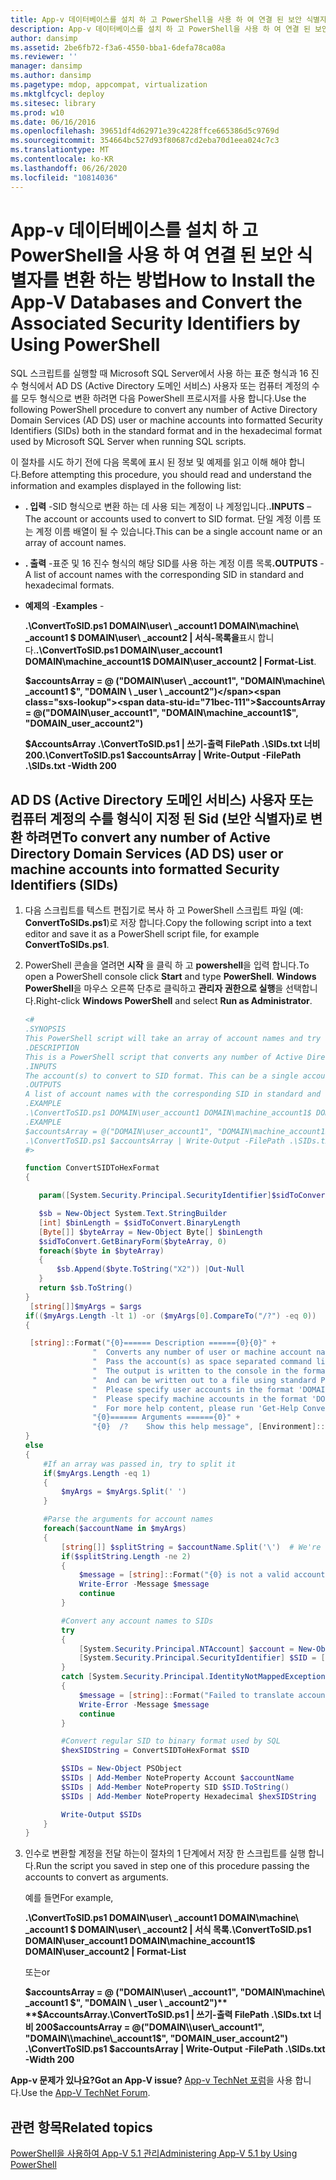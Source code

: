 ```yaml
---
title: App-v 데이터베이스를 설치 하 고 PowerShell을 사용 하 여 연결 된 보안 식별자를 변환 하는 방법
description: App-v 데이터베이스를 설치 하 고 PowerShell을 사용 하 여 연결 된 보안 식별자를 변환 하는 방법
author: dansimp
ms.assetid: 2be6fb72-f3a6-4550-bba1-6defa78ca08a
ms.reviewer: ''
manager: dansimp
ms.author: dansimp
ms.pagetype: mdop, appcompat, virtualization
ms.mktglfcycl: deploy
ms.sitesec: library
ms.prod: w10
ms.date: 06/16/2016
ms.openlocfilehash: 39651df4d62971e39c4228ffce665386d5c9769d
ms.sourcegitcommit: 354664bc527d93f80687cd2eba70d1eea024c7c3
ms.translationtype: MT
ms.contentlocale: ko-KR
ms.lasthandoff: 06/26/2020
ms.locfileid: "10814036"
---
```

# <span data-ttu-id="71bec-103">App-v 데이터베이스를 설치 하 고 PowerShell을 사용 하 여 연결 된 보안 식별자를 변환 하는 방법</span><span class="sxs-lookup"><span data-stu-id="71bec-103">How to Install the App-V Databases and Convert the Associated Security Identifiers by Using PowerShell</span></span>

<span data-ttu-id="71bec-104">SQL 스크립트를 실행할 때 Microsoft SQL Server에서 사용 하는 표준 형식과 16 진수 형식에서 AD DS (Active Directory 도메인 서비스) 사용자 또는 컴퓨터 계정의 수를 모두 형식으로 변환 하려면 다음 PowerShell 프로시저를 사용 합니다.</span><span class="sxs-lookup"><span data-stu-id="71bec-104">Use the following PowerShell procedure to convert any number of Active Directory Domain Services (AD DS) user or machine accounts into formatted Security Identifiers (SIDs) both in the standard format and in the hexadecimal format used by Microsoft SQL Server when running SQL scripts.</span></span>

<span data-ttu-id="71bec-105">이 절차를 시도 하기 전에 다음 목록에 표시 된 정보 및 예제를 읽고 이해 해야 합니다.</span><span class="sxs-lookup"><span data-stu-id="71bec-105">Before attempting this procedure, you should read and understand the information and examples displayed in the following list:</span></span>

- <span data-ttu-id="71bec-106">**. 입력** -SID 형식으로 변환 하는 데 사용 되는 계정이 나 계정입니다.</span><span class="sxs-lookup"><span data-stu-id="71bec-106">**.INPUTS** – The account or accounts used to convert to SID format.</span></span> <span data-ttu-id="71bec-107">단일 계정 이름 또는 계정 이름 배열이 될 수 있습니다.</span><span class="sxs-lookup"><span data-stu-id="71bec-107">This can be a single account name or an array of account names.</span></span>

- <span data-ttu-id="71bec-108">**. 출력** -표준 및 16 진수 형식의 해당 SID를 사용 하는 계정 이름 목록</span><span class="sxs-lookup"><span data-stu-id="71bec-108">**.OUTPUTS** - A list of account names with the corresponding SID in standard and hexadecimal formats.</span></span>

- <span data-ttu-id="71bec-109">**예제의** -</span><span class="sxs-lookup"><span data-stu-id="71bec-109">**Examples** -</span></span>

    <span data-ttu-id="71bec-110">**.\\ConvertToSID.ps1 DOMAIN\\user\ _account1 DOMAIN\\machine\ _account1 $ DOMAIN\\user\ _account2 | 서식-목록을**표시 합니다.</span><span class="sxs-lookup"><span data-stu-id="71bec-110">**.\\ConvertToSID.ps1 DOMAIN\\user\_account1 DOMAIN\\machine\_account1$ DOMAIN\\user\_account2 | Format-List**.</span></span>

    **<span data-ttu-id="71bec-111">$accountsArray = @ ("DOMAIN\\user\ _account1", "DOMAIN\\machine\ _account1 $", "DOMAIN \ _user \ _account2")</span><span class="sxs-lookup"><span data-stu-id="71bec-111">$accountsArray = @("DOMAIN\\user\_account1", "DOMAIN\\machine\_account1$", "DOMAIN\_user\_account2")</span></span>**

    **<span data-ttu-id="71bec-112">$AccountsArray .\\ConvertToSID.ps1 | 쓰기-출력 FilePath .\\SIDs.txt 너비 200</span><span class="sxs-lookup"><span data-stu-id="71bec-112">.\\ConvertToSID.ps1 $accountsArray | Write-Output -FilePath .\\SIDs.txt -Width 200</span></span>**

## <span data-ttu-id="71bec-113">AD DS (Active Directory 도메인 서비스) 사용자 또는 컴퓨터 계정의 수를 형식이 지정 된 Sid (보안 식별자)로 변환 하려면</span><span class="sxs-lookup"><span data-stu-id="71bec-113">To convert any number of Active Directory Domain Services (AD DS) user or machine accounts into formatted Security Identifiers (SIDs)</span></span>

1. <span data-ttu-id="71bec-114">다음 스크립트를 텍스트 편집기로 복사 하 고 PowerShell 스크립트 파일 (예: **ConvertToSIDs.ps1**)로 저장 합니다.</span><span class="sxs-lookup"><span data-stu-id="71bec-114">Copy the following script into a text editor and save it as a PowerShell script file, for example **ConvertToSIDs.ps1**.</span></span>
1. <span data-ttu-id="71bec-115">PowerShell 콘솔을 열려면 **시작** 을 클릭 하 고 **powershell**을 입력 합니다.</span><span class="sxs-lookup"><span data-stu-id="71bec-115">To open a PowerShell console click **Start** and type **PowerShell**.</span></span> <span data-ttu-id="71bec-116">**Windows PowerShell**을 마우스 오른쪽 단추로 클릭하고 **관리자 권한으로 실행**을 선택합니다.</span><span class="sxs-lookup"><span data-stu-id="71bec-116">Right-click **Windows PowerShell** and select **Run as Administrator**.</span></span>

   ```powershell
   <#
   .SYNOPSIS
   This PowerShell script will take an array of account names and try to convert each of them to the corresponding SID in standard and hexadecimal formats.
   .DESCRIPTION
   This is a PowerShell script that converts any number of Active Directory (AD) user or machine accounts into formatted Security Identifiers (SIDs) both in the standard format and in the hexadecimal format used by SQL server when running SQL scripts.
   .INPUTS
   The account(s) to convert to SID format. This can be a single account name or an array of account names. Please see examples below.
   .OUTPUTS
   A list of account names with the corresponding SID in standard and hexadecimal formats
   .EXAMPLE
   .\ConvertToSID.ps1 DOMAIN\user_account1 DOMAIN\machine_account1$ DOMAIN\user_account2 | Format-List
   .EXAMPLE
   $accountsArray = @("DOMAIN\user_account1", "DOMAIN\machine_account1$", "DOMAIN_user_account2")
   .\ConvertToSID.ps1 $accountsArray | Write-Output -FilePath .\SIDs.txt -Width 200
   #>

   function ConvertSIDToHexFormat
   {

      param([System.Security.Principal.SecurityIdentifier]$sidToConvert)

      $sb = New-Object System.Text.StringBuilder
      [int] $binLength = $sidToConvert.BinaryLength
      [Byte[]] $byteArray = New-Object Byte[] $binLength
      $sidToConvert.GetBinaryForm($byteArray, 0)
      foreach($byte in $byteArray)
      {
          $sb.Append($byte.ToString("X2")) |Out-Null
      }
      return $sb.ToString()
   }
    [string[]]$myArgs = $args
   if(($myArgs.Length -lt 1) -or ($myArgs[0].CompareTo("/?") -eq 0))
   {

    [string]::Format("{0}====== Description ======{0}{0}" +
                  "  Converts any number of user or machine account names to string and hexadecimal SIDs.{0}" +
                  "  Pass the account(s) as space separated command line parameters. (For example 'ConvertToSID.ps1 DOMAIN\Account1 DOMAIN\Account2 ...'){0}" +
                  "  The output is written to the console in the format 'Account name    SID as string   SID as hexadecimal'{0}" +
                  "  And can be written out to a file using standard PowerShell redirection{0}" +
                  "  Please specify user accounts in the format 'DOMAIN\username'{0}" +
                  "  Please specify machine accounts in the format 'DOMAIN\machinename$'{0}" +
                  "  For more help content, please run 'Get-Help ConvertToSID.ps1'{0}" +
                  "{0}====== Arguments ======{0}" +
                  "{0}  /?    Show this help message", [Environment]::NewLine)
   }
   else
   {
       #If an array was passed in, try to split it
       if($myArgs.Length -eq 1)
       {
           $myArgs = $myArgs.Split(' ')
       }

       #Parse the arguments for account names
       foreach($accountName in $myArgs)
       {
           [string[]] $splitString = $accountName.Split('\')  # We're looking for the format "DOMAIN\Account" so anything that does not match, we reject
           if($splitString.Length -ne 2)
           {
               $message = [string]::Format("{0} is not a valid account name. Expected format 'Domain\username' for user accounts or 'DOMAIN\machinename$' for machine accounts.", $accountName)
               Write-Error -Message $message
               continue
           }

           #Convert any account names to SIDs
           try
           {
               [System.Security.Principal.NTAccount] $account = New-Object System.Security.Principal.NTAccount($splitString[0], $splitString[1])
               [System.Security.Principal.SecurityIdentifier] $SID = [System.Security.Principal.SecurityIdentifier]($account.Translate([System.Security.Principal.SecurityIdentifier]))
           }
           catch [System.Security.Principal.IdentityNotMappedException]
           {
               $message = [string]::Format("Failed to translate account object '{0}' to a SID. Please verify that this is a valid user or machine account.", $account.ToString())
               Write-Error -Message $message
               continue
           }

           #Convert regular SID to binary format used by SQL
           $hexSIDString = ConvertSIDToHexFormat $SID

           $SIDs = New-Object PSObject
           $SIDs | Add-Member NoteProperty Account $accountName
           $SIDs | Add-Member NoteProperty SID $SID.ToString()
           $SIDs | Add-Member NoteProperty Hexadecimal $hexSIDString

           Write-Output $SIDs
       }
   }
   ```

1. <span data-ttu-id="71bec-117">인수로 변환할 계정을 전달 하는이 절차의 1 단계에서 저장 한 스크립트를 실행 합니다.</span><span class="sxs-lookup"><span data-stu-id="71bec-117">Run the script you saved in step one of this procedure passing the accounts to convert as arguments.</span></span>

   <span data-ttu-id="71bec-118">예를 들면</span><span class="sxs-lookup"><span data-stu-id="71bec-118">For example,</span></span>

   **<span data-ttu-id="71bec-119">.\\ConvertToSID.ps1 DOMAIN\\user\ _account1 DOMAIN\\machine\ _account1 $ DOMAIN\\user\ _account2 | 서식 목록</span><span class="sxs-lookup"><span data-stu-id="71bec-119">.\\ConvertToSID.ps1 DOMAIN\\user\_account1 DOMAIN\\machine\_account1$ DOMAIN\\user\_account2 | Format-List</span></span>**
   
   <span data-ttu-id="71bec-120">또는</span><span class="sxs-lookup"><span data-stu-id="71bec-120">or</span></span>
   
   <span data-ttu-id="71bec-121">**$accountsArray = @ ("DOMAIN\\user\ _account1", "DOMAIN\\machine\ _account1 $", "DOMAIN \ _user \ _account2")** 
    **$AccountsArray.\\ConvertToSID.ps1 | 쓰기-출력 FilePath .\\SIDs.txt 너비 200**</span><span class="sxs-lookup"><span data-stu-id="71bec-121">**$accountsArray = @("DOMAIN\\user\_account1", "DOMAIN\\machine\_account1$", "DOMAIN\_user\_account2")**
 **.\\ConvertToSID.ps1 $accountsArray | Write-Output -FilePath .\\SIDs.txt -Width 200**</span></span>

**<span data-ttu-id="71bec-122">App-v 문제가 있나요?</span><span class="sxs-lookup"><span data-stu-id="71bec-122">Got an App-V issue?</span></span>** <span data-ttu-id="71bec-123">[App-v TechNet 포럼](https://social.technet.microsoft.com/Forums/home?forum=mdopappv)을 사용 합니다.</span><span class="sxs-lookup"><span data-stu-id="71bec-123">Use the [App-V TechNet Forum](https://social.technet.microsoft.com/Forums/home?forum=mdopappv).</span></span>

## <span data-ttu-id="71bec-124">관련 항목</span><span class="sxs-lookup"><span data-stu-id="71bec-124">Related topics</span></span>

[<span data-ttu-id="71bec-125">PowerShell을 사용하여 App-V 5.1 관리</span><span class="sxs-lookup"><span data-stu-id="71bec-125">Administering App-V 5.1 by Using PowerShell</span></span>](administering-app-v-51-by-using-powershell.md)
